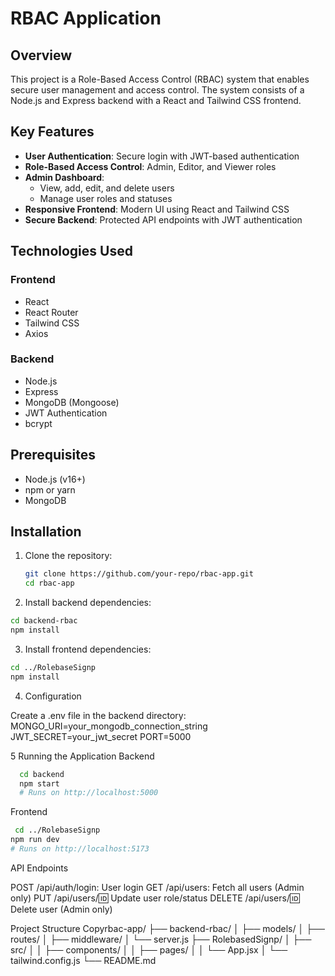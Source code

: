 # RBAC Application

## Overview

This project is a Role-Based Access Control (RBAC) system that enables secure user management and access control. The system consists of a Node.js and Express backend with a React and Tailwind CSS frontend.

## Key Features

- **User Authentication**: Secure login with JWT-based authentication
- **Role-Based Access Control**: Admin, Editor, and Viewer roles
- **Admin Dashboard**: 
  - View, add, edit, and delete users
  - Manage user roles and statuses
- **Responsive Frontend**: Modern UI using React and Tailwind CSS
- **Secure Backend**: Protected API endpoints with JWT authentication

## Technologies Used

### Frontend
- React
- React Router
- Tailwind CSS
- Axios

### Backend
- Node.js
- Express
- MongoDB (Mongoose)
- JWT Authentication
- bcrypt

## Prerequisites

- Node.js (v16+)
- npm or yarn
- MongoDB

## Installation

1. Clone the repository:
   ```bash
   git clone https://github.com/your-repo/rbac-app.git
   cd rbac-app
   ```
2. Install backend dependencies:
```bash
cd backend-rbac
npm install
```

3. Install frontend dependencies:
   
```bash
cd ../RolebaseSignp
npm install
```
4. Configuration

Create a .env file in the backend directory:
MONGO_URI=your_mongodb_connection_string
JWT_SECRET=your_jwt_secret
PORT=5000

5 Running the Application
Backend

```bash
  cd backend
  npm start
  # Runs on http://localhost:5000
```
Frontend

```bash
 cd ../RolebaseSignp
npm run dev
# Runs on http://localhost:5173

```
API Endpoints

POST /api/auth/login: User login
GET /api/users: Fetch all users (Admin only)
PUT /api/users/:id: Update user role/status
DELETE /api/users/:id: Delete user (Admin only)

Project Structure
Copyrbac-app/
├── backend-rbac/
│   ├── models/
│   ├── routes/
│   ├── middleware/
│   └── server.js
├── RolebasedSignp/
│   ├── src/
│   │   ├── components/
│   │   ├── pages/
│   │   └── App.jsx
│   └── tailwind.config.js
└── README.md
